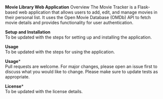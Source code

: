 **Movie Library Web Application**
Overview
The Movie Tracker is a Flask-based web application that allows users to add, edit, and manage movies in their personal list. It uses the Open Movie Database (OMDb) API to fetch movie details and provides functionality for user authentication.


**Setup and Installation** <br>
To be updated with the steps for setting up and installing the application.

**Usage**<br>
To be updated with the steps for using the application.

**Usage***<br>
Pull requests are welcome. For major changes, please open an issue first to discuss what you would like to change. Please make sure to update tests as appropriate.

**License***<br>
To be updated with the license details.


